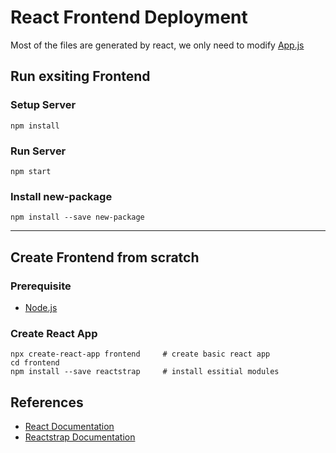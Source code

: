 # React Frontend Deployment

Most of the files are generated by react, we only need to modify [App.js](./src/App.js)

## Run exsiting Frontend

### Setup Server

```shell
npm install
```

### Run Server

```shell 
npm start
```

### Install new-package

```shell
npm install --save new-package
```
___

## Create Frontend from scratch

### Prerequisite

- [Node.js](https://nodejs.org)

### Create React App

```shell
npx create-react-app frontend     # create basic react app
cd frontend
npm install --save reactstrap     # install essitial modules
```


## References

- [React Documentation](https://reactjs.org/docs/getting-started.html)
- [Reactstrap Documentation](https://reactstrap.github.io/components/)
